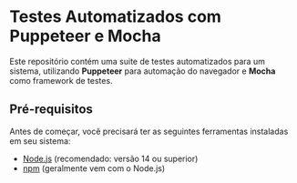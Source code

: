 # Testes Automatizados com Puppeteer e Mocha

Este repositório contém uma suite de testes automatizados para um sistema, utilizando **Puppeteer** para automação do navegador e **Mocha** como framework de testes.

## Pré-requisitos

Antes de começar, você precisará ter as seguintes ferramentas instaladas em seu sistema:

- [Node.js](https://nodejs.org/) (recomendado: versão 14 ou superior)
- [npm](https://www.npmjs.com/) (geralmente vem com o Node.js)



